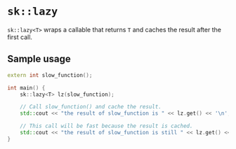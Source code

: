 # `sk::lazy`

`sk::lazy<T>` wraps a callable that returns `T` and caches the result
after the first call.

## Sample usage

```c++
extern int slow_function();

int main() {
	sk::lazy<T> lz(slow_function);

	// Call slow_function() and cache the result.
	std::cout << "the result of slow_function is " << lz.get() << '\n';

	// This call will be fast because the result is cached.
	std::cout << "the result of slow_function is still " << lz.get() << '\n';
}
```

